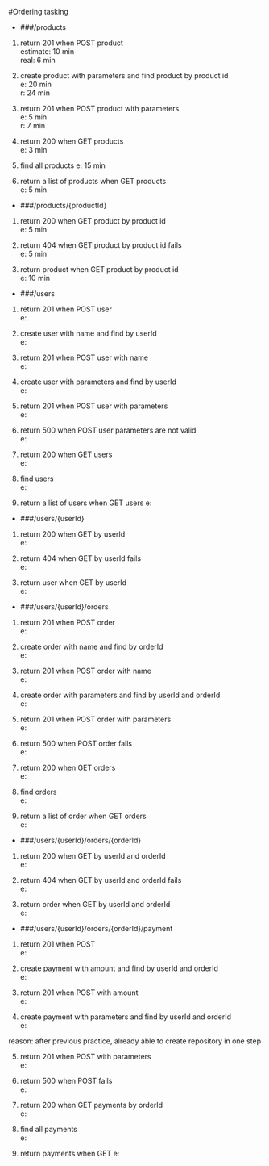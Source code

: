 #Ordering tasking

* ###/products

1. return 201 when POST product  
estimate: 10 min  
real: 6 min

2. create product with parameters and find product by product id  
 e: 20 min  
 r: 24 min

3. return 201 when POST product with parameters  
 e: 5 min  
 r: 7 min

4. return 200 when GET products  
 e: 3 min

8. find all products 
 e: 15 min 
 
9. return a list of products when GET products  
 e: 5 min
 

* ###/products/{productId}

1. return 200 when GET product by product id  
 e: 5 min 
 

2. return 404 when GET product by product id fails  
 e: 5 min 
 

3. return product when GET product by product id  
 e: 10 min 
 

* ###/users

1. return 201 when POST user  
 e:  
 

2. create user with name and find by userId  
 e:  

3. return 201 when POST user with name  
 e:  
 

4. create user with parameters and find by userId  
 e:  

5. return 201 when POST user with parameters  
 e:  

6. return 500 when POST user parameters are not valid  
 e:  
 

7. return 200 when GET users  
 e:  
 

8. find users  
 e:  
 

9. return a list of users when GET users 
 e:  
 

* ###/users/{userId}

1. return 200 when GET by userId  
 e:  
 

2. return 404 when GET by userId fails  
 e:  

3. return user when GET by userId  
 e: 

* ###/users/{userId}/orders

1. return 201 when POST order  
 e:  
 

2. create order with name and find by orderId  
 e: 

3. return 201 when POST order with name  
 e:  
 

4. create order with parameters and find by userId and orderId  
 e:  

5. return 201 when POST order with parameters  
 e:  
  

6. return 500 when POST order fails  
 e:  
 

7. return 200 when GET orders  
 e:  
 

8. find orders  
 e:  
 

9. return a list of order when GET orders  
 e:  
 

* ###/users/{userId}/orders/{orderId}

1. return 200 when GET by userId and orderId  
 e:  
 

2. return 404 when GET by userId and orderId fails  
 e:  
 

3. return order when GET by userId and orderId  
 e:

* ###/users/{userId}/orders/{orderId}/payment

1. return 201 when POST  
 e:  
 

2. create payment with amount and find by userId and orderId  
 e:  

3. return 201 when POST with amount  
 e:  
 

4. create payment with parameters and find by userId and orderId  
 e:  
   
reason: after previous practice, already able to create repository in one step 


5. return 201 when POST with parameters  
 e:  

6. return 500 when POST fails  
 e:  
 

7. return 200 when GET payments by orderId  
 e:  
 

8. find all payments  
 e:  
 

9. return payments when GET 
 e:  
